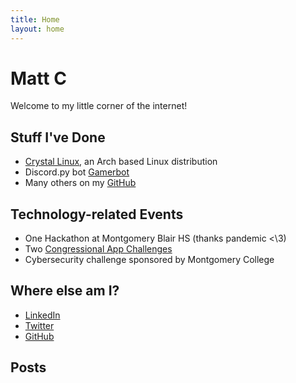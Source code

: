 ```yaml
---
title: Home
layout: home
---
```

# Matt C
Welcome to my little corner of the internet!
## Stuff I've Done
* [Crystal Linux](https://getcryst.al), an Arch based Linux distribution
* Discord.py bot [Gamerbot](https://github.com/SomethingGeneric/Gamerbot2)
* Many others on my [GitHub](https://github.com/SomethingGeneric)
## Technology-related Events
* One Hackathon at Montgomery Blair HS (thanks pandemic <\3)
* Two [Congressional App Challenges](https://www.congressionalappchallenge.us/)
* Cybersecurity challenge sponsored by Montgomery College
## Where else am I?
* [LinkedIn](https://www.linkedin.com/in/matt-compton-a06243220)
* [Twitter](https://twitter.com/MattComp10)
* [GitHub](https://github.com/SomethingGeneric)
## Posts